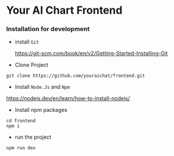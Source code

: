 # Your AI Chart Frontend

### Installation for development

- install `Git`

  https://git-scm.com/book/en/v2/Getting-Started-Installing-Git

- Clone Project
```
git clone https://github.com/youraichat/frontend.git
```
- Install `Node.Js` and `Npm`

https://nodejs.dev/en/learn/how-to-install-nodejs/

- Install npm packages
```
cd frontend
npm i
```
- run the project
```
npm run dev
```